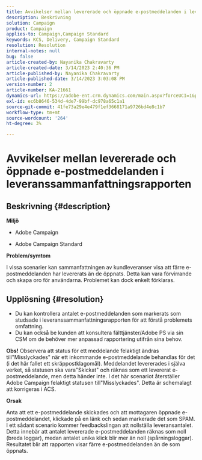 ```yaml
---
title: Avvikelser mellan levererade och öppnade e-postmeddelanden i leveranssammanfattningsrapporten
description: Beskrivning
solution: Campaign
product: Campaign
applies-to: Campaign,Campaign Standard
keywords: KCS, Delivery, Campaign Standard
resolution: Resolution
internal-notes: null
bug: false
article-created-by: Nayanika Chakravarty
article-created-date: 3/14/2023 2:40:36 PM
article-published-by: Nayanika Chakravarty
article-published-date: 3/14/2023 3:03:08 PM
version-number: 2
article-number: KA-21661
dynamics-url: https://adobe-ent.crm.dynamics.com/main.aspx?forceUCI=1&pagetype=entityrecord&etn=knowledgearticle&id=0b21472c-76c2-ed11-83ff-6045bd006a22
exl-id: ec6b8646-534d-4de7-99bf-dc978a65c1a1
source-git-commit: 41fe73a29e4e479f1ef3668171a9726bd4e8c1b7
workflow-type: tm+mt
source-wordcount: '264'
ht-degree: 3%

---
```


# Avvikelser mellan levererade och öppnade e-postmeddelanden i leveranssammanfattningsrapporten

## Beskrivning {#description}


<b>Miljö</b>

- Adobe Campaign

- Adobe Campaign Standard

<b>Problem/symtom</b>

I vissa scenarier kan sammanfattningen av kundleveranser visa att färre e-postmeddelanden har levererats än de öppnats. Detta kan vara förvirrande och skapa oro för användarna. Problemet kan dock enkelt förklaras.


## Upplösning {#resolution}


- Du kan kontrollera antalet e-postmeddelanden som markerats som studsade i leveranssammanfattningsrapporten för att förstå problemets omfattning.
- Du kan också be kunden att konsultera fälttjänster/Adobe PS via sin CSM om de behöver mer anpassad rapportering utifrån sina behov.


<b>Obs!</b> Observera att status för ett meddelande felaktigt ändras till&quot;Misslyckades&quot; när ett inkommande e-postmeddelande behandlas för det (i det här fallet ett skräppostklagomål). Meddelandet levererades i själva verket, så statusen ska vara&quot;Skickat&quot; och räknas som ett levererat e-postmeddelande, men detta händer inte. I det här scenariot återställer Adobe Campaign felaktigt statusen till&quot;Misslyckades&quot;. Detta är schemalagt att korrigeras i ACS.

<b>Orsak</b>

Anta att ett e-postmeddelande skickades och att mottagaren öppnade e-postmeddelandet, klickade på en länk och sedan markerade det som SPAM. I ett sådant scenario kommer feedbackslingan att nollställa leveransantalet. Detta innebär att antalet levererade e-postmeddelanden räknas som noll (breda loggar), medan antalet unika klick blir mer än noll (spårningsloggar). Resultatet blir att rapporten visar färre e-postmeddelanden än de som öppnats.

